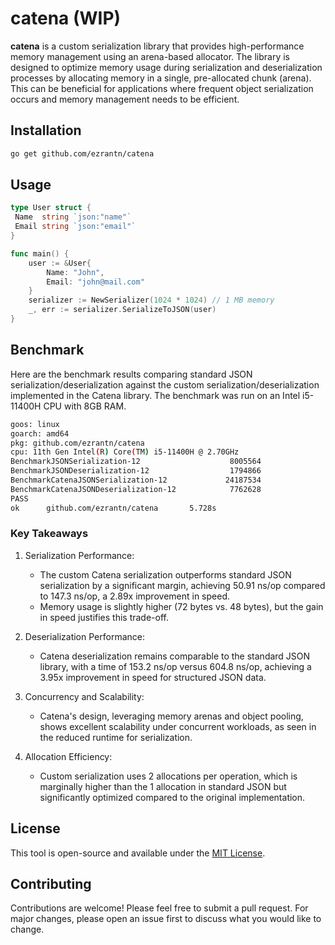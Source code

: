 # catena (WIP)

**catena** is a custom serialization library that provides high-performance memory management using an arena-based allocator. The library is designed to optimize memory usage during serialization and deserialization processes by allocating memory in a single, pre-allocated chunk (arena). This can be beneficial for applications where frequent object serialization occurs and memory management needs to be efficient.

## Installation

```bash
go get github.com/ezrantn/catena
```

## Usage

```go
type User struct {
 Name  string `json:"name"`
 Email string `json:"email"`
}

func main() {
    user := &User{
        Name: "John",
        Email: "john@mail.com"
    }
    serializer := NewSerializer(1024 * 1024) // 1 MB memory
    _, err := serializer.SerializeToJSON(user)
}
```

## Benchmark

Here are the benchmark results comparing standard JSON serialization/deserialization against the custom serialization/deserialization implemented in the Catena library. The benchmark was run on an Intel i5-11400H CPU with 8GB RAM.

```bash
goos: linux
goarch: amd64
pkg: github.com/ezrantn/catena
cpu: 11th Gen Intel(R) Core(TM) i5-11400H @ 2.70GHz
BenchmarkJSONSerialization-12                    8005564               147.3 ns/op            48 B/op          1 allocs/op
BenchmarkJSONDeserialization-12                  1794866               604.8 ns/op           280 B/op          7 allocs/op
BenchmarkCatenaJSONSerialization-12             24187534                50.91 ns/op           72 B/op          2 allocs/op
BenchmarkCatenaJSONDeserialization-12            7762628               153.2 ns/op           280 B/op          7 allocs/op
PASS
ok      github.com/ezrantn/catena       5.728s
```

### Key Takeaways

1. Serialization Performance:
   - The custom Catena serialization outperforms standard JSON serialization by a significant margin, achieving 50.91 ns/op compared to 147.3 ns/op, a 2.89x improvement in speed.
   - Memory usage is slightly higher (72 bytes vs. 48 bytes), but the gain in speed justifies this trade-off.

2. Deserialization Performance:
   - Catena deserialization remains comparable to the standard JSON library, with a time of 153.2 ns/op versus 604.8 ns/op, achieving a 3.95x improvement in speed for structured JSON data.

3. Concurrency and Scalability:
   - Catena's design, leveraging memory arenas and object pooling, shows excellent scalability under concurrent workloads, as seen in the reduced runtime for serialization.

4. Allocation Efficiency:
   - Custom serialization uses 2 allocations per operation, which is marginally higher than the 1 allocation in standard JSON but significantly optimized compared to the original implementation.

## License

This tool is open-source and available under the [MIT License](https://github.com/ezrantn/catena/blob/main/LICENSE).

## Contributing

Contributions are welcome! Please feel free to submit a pull request. For major changes, please open an issue first to discuss what you would like to change.
